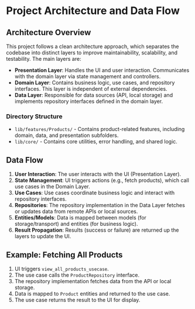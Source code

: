 # Project Architecture and Data Flow

## Architecture Overview

This project follows a clean architecture approach, which separates the codebase into distinct layers to improve maintainability, scalability, and testability. The main layers are:

- **Presentation Layer**: Handles the UI and user interaction. Communicates with the domain layer via state management and controllers.
- **Domain Layer**: Contains business logic, use cases, and repository interfaces. This layer is independent of external dependencies.
- **Data Layer**: Responsible for data sources (API, local storage) and implements repository interfaces defined in the domain layer.

### Directory Structure

- `lib/features/Products/` - Contains product-related features, including domain, data, and presentation subfolders.
- `lib/core/` - Contains core utilities, error handling, and shared logic.

## Data Flow

1. **User Interaction**: The user interacts with the UI (Presentation Layer).
2. **State Management**: UI triggers actions (e.g., fetch products), which call use cases in the Domain Layer.
3. **Use Cases**: Use cases coordinate business logic and interact with repository interfaces.
4. **Repositories**: The repository implementation in the Data Layer fetches or updates data from remote APIs or local sources.
5. **Entities/Models**: Data is mapped between models (for storage/transport) and entities (for business logic).
6. **Result Propagation**: Results (success or failure) are returned up the layers to update the UI.

## Example: Fetching All Products

1. UI triggers `view_all_products_usecase`.
2. The use case calls the `ProductRepository` interface.
3. The repository implementation fetches data from the API or local storage.
4. Data is mapped to `Product` entities and returned to the use case.
5. The use case returns the result to the UI for display.


